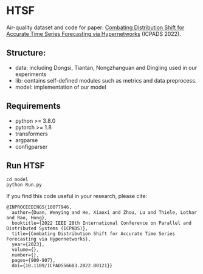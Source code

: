 # HTSF
Air-quality dataset and code for paper: [Combating Distribution Shift for Accurate Time Series Forecasting via Hypernetworks](https://ieeexplore.ieee.org/document/10077946/) (ICPADS 2022).
## Structure:
- data: including Dongsi, Tiantan, Nongzhanguan and Dingling used in our experiments
- lib: contains self-defined modules such as metrics and data preprocess.
- model: implementation of our model
## Requirements
- python >= 3.8.0
- pytorch >= 1.8
- transformers
- argparse
- configparser
## Run HTSF

```
cd model
python Run.py
```
If you find this code useful in your research, please cite:
```
@INPROCEEDINGS{10077946,
  author={Duan, Wenying and He, Xiaoxi and Zhou, Lu and Thiele, Lothar and Rao, Hong},
  booktitle={2022 IEEE 28th International Conference on Parallel and Distributed Systems (ICPADS)}, 
  title={Combating Distribution Shift for Accurate Time Series Forecasting via Hypernetworks}, 
  year={2023},
  volume={},
  number={},
  pages={900-907},
  doi={10.1109/ICPADS56603.2022.00121}}
```
